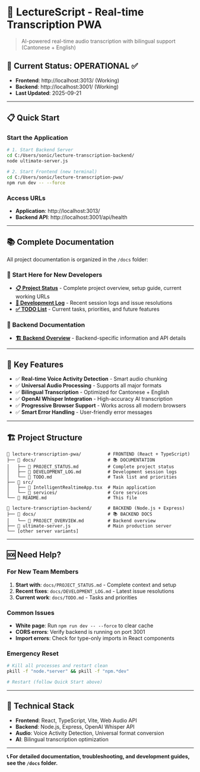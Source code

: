 # 🎯 LectureScript - Real-time Transcription PWA

> AI-powered real-time audio transcription with bilingual support (Cantonese + English)

## 🚀 **Current Status: OPERATIONAL** ✅

- **Frontend**: http://localhost:3013/ (Working)
- **Backend**: http://localhost:3001/ (Working)
- **Last Updated**: 2025-09-21

---

## 📋 **Quick Start**

### Start the Application
```bash
# 1. Start Backend Server
cd C:/Users/sonic/lecture-transcription-backend/
node ultimate-server.js

# 2. Start Frontend (new terminal)
cd C:/Users/sonic/lecture-transcription-pwa/
npm run dev -- --force
```

### Access URLs
- **Application**: http://localhost:3013/
- **Backend API**: http://localhost:3001/api/health

---

## 📚 **Complete Documentation**

All project documentation is organized in the `/docs` folder:

### 🎯 **Start Here for New Developers**
- **[📋 Project Status](./docs/PROJECT_STATUS.md)** - Complete project overview, setup guide, current working URLs
- **[📝 Development Log](./docs/DEVELOPMENT_LOG.md)** - Recent session logs and issue resolutions
- **[✅ TODO List](./docs/TODO.md)** - Current tasks, priorities, and future features

### 🔧 **Backend Documentation**
- **[🏗️ Backend Overview](../lecture-transcription-backend/docs/PROJECT_OVERVIEW.md)** - Backend-specific information and API details

---

## 🎯 **Key Features**

- ✅ **Real-time Voice Activity Detection** - Smart audio chunking
- ✅ **Universal Audio Processing** - Supports all major formats
- ✅ **Bilingual Transcription** - Optimized for Cantonese + English
- ✅ **OpenAI Whisper Integration** - High-accuracy AI transcription
- ✅ **Progressive Browser Support** - Works across all modern browsers
- ✅ **Smart Error Handling** - User-friendly error messages

---

## 🏗️ **Project Structure**

```
📁 lecture-transcription-pwa/          # FRONTEND (React + TypeScript)
├── 📁 docs/                           # 📚 DOCUMENTATION
│   ├── 📄 PROJECT_STATUS.md           # Complete project status
│   ├── 📄 DEVELOPMENT_LOG.md          # Development session logs
│   └── 📄 TODO.md                     # Task list and priorities
├── 📁 src/
│   ├── 📄 IntelligentRealtimeApp.tsx  # Main application
│   └── 📁 services/                   # Core services
└── 📄 README.md                       # This file

📁 lecture-transcription-backend/      # BACKEND (Node.js + Express)
├── 📁 docs/                           # 📚 BACKEND DOCS
│   └── 📄 PROJECT_OVERVIEW.md         # Backend overview
├── 📄 ultimate-server.js              # Main production server
└── [other server variants]
```

---

## 🆘 **Need Help?**

### For New Team Members
1. **Start with**: `docs/PROJECT_STATUS.md` - Complete context and setup
2. **Recent fixes**: `docs/DEVELOPMENT_LOG.md` - Latest issue resolutions
3. **Current work**: `docs/TODO.md` - Tasks and priorities

### Common Issues
- **White page**: Run `npm run dev -- --force` to clear cache
- **CORS errors**: Verify backend is running on port 3001
- **Import errors**: Check for type-only imports in React components

### Emergency Reset
```bash
# Kill all processes and restart clean
pkill -f "node.*server" && pkill -f "npm.*dev"

# Restart (follow Quick Start above)
```

---

## 🎯 **Technical Stack**

- **Frontend**: React, TypeScript, Vite, Web Audio API
- **Backend**: Node.js, Express, OpenAI Whisper API
- **Audio**: Voice Activity Detection, Universal format conversion
- **AI**: Bilingual transcription optimization

---

**📞 For detailed documentation, troubleshooting, and development guides, see the `/docs` folder.**